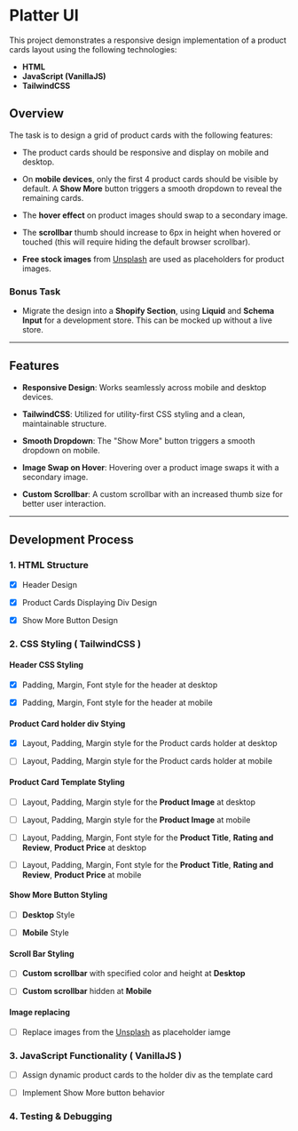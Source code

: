 # Platter UI

This project demonstrates a responsive design implementation of a product cards layout using the following technologies:

- **HTML**
- **JavaScript (VanillaJS)**
- **TailwindCSS**

## Overview

The task is to design a grid of product cards with the following features:

- The product cards should be responsive and display on mobile and desktop.
  
- On **mobile devices**, only the first 4 product cards should be visible by default. A **Show More** button triggers a smooth dropdown to reveal the remaining cards.
  
- The **hover effect** on product images should swap to a secondary image.
  
- The **scrollbar** thumb should increase to 6px in height when hovered or touched (this will require hiding the default browser scrollbar).
  
- **Free stock images** from [Unsplash](https://unsplash.com/) are used as placeholders for product images.

### Bonus Task

- Migrate the design into a **Shopify Section**, using **Liquid** and **Schema Input** for a development store. This can be mocked up without a live store.

---

## Features

- **Responsive Design**: Works seamlessly across mobile and desktop devices.
  
- **TailwindCSS**: Utilized for utility-first CSS styling and a clean, maintainable structure.
  
- **Smooth Dropdown**: The "Show More" button triggers a smooth dropdown on mobile.
  
- **Image Swap on Hover**: Hovering over a product image swaps it with a secondary image.
  
- **Custom Scrollbar**: A custom scrollbar with an increased thumb size for better user interaction.

---

## Development Process

### 1. **HTML Structure**

- [x] Header Design

- [x] Product Cards Displaying Div Design

- [x] Show More Button Design

### 2. **CSS Styling** ( TailwindCSS )

#### Header CSS Styling

- [x] Padding, Margin, Font style for the header at desktop
  
- [x] Padding, Margin, Font style for the header at mobile 

#### Product Card holder div Stying 

- [x] Layout, Padding, Margin style for the Product cards holder at desktop

- [ ] Layout, Padding, Margin style for the Product cards holder at mobile

#### Product Card Template Styling

- [ ] Layout, Padding, Margin style for the **Product Image** at desktop
  
- [ ] Layout, Padding, Margin style for the **Product Image** at mobile
  
- [ ] Layout, Padding, Margin, Font style for the **Product Title**, **Rating and Review**, **Product Price** at desktop
  
- [ ] Layout, Padding, Margin, Font style for the **Product Title**, **Rating and Review**, **Product Price** at mobile

#### Show More Button Styling

- [ ] **Desktop** Style
  
- [ ] **Mobile** Style

#### Scroll Bar Styling

- [ ] **Custom scrollbar** with specified color and height at **Desktop**
  
- [ ] **Custom scrollbar** hidden at **Mobile**

#### Image replacing

- [ ] Replace images from the [Unsplash](https://unsplash.com/) as placeholder iamge

### 3. **JavaScript Functionality** ( VanillaJS )

- [ ] Assign dynamic product cards to the holder div as the template card
  
- [ ] Implement Show More button behavior

### 4. **Testing & Debugging**